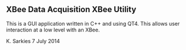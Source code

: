 XBee Data Acquisition XBee Utility
----------------------------------

This is a GUI application written in C++ and using QT4. This allows user
interaction at a low level with an XBee.

K. Sarkies
7 July 2014

